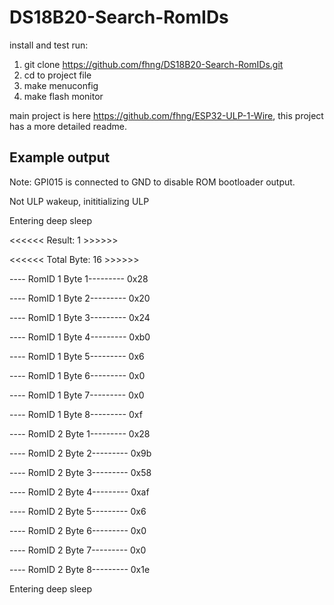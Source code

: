 # DS18B20-Search-RomIDs

install and test run:

1. git clone https://github.com/fhng/DS18B20-Search-RomIDs.git
2. cd to project file
3. make menuconfig
4. make flash monitor

main project is here https://github.com/fhng/ESP32-ULP-1-Wire, this project has a  more detailed readme.

## Example output

Note: GPI015 is connected to GND to disable ROM bootloader output.

Not ULP wakeup, inititializing ULP

Entering deep sleep

<<<<<< Result: 1 >>>>>>

<<<<<< Total Byte: 16 >>>>>>

---- RomID 1 Byte 1--------- 0x28

---- RomID 1 Byte 2--------- 0x20

---- RomID 1 Byte 3--------- 0x24

---- RomID 1 Byte 4--------- 0xb0

---- RomID 1 Byte 5--------- 0x6

---- RomID 1 Byte 6--------- 0x0

---- RomID 1 Byte 7--------- 0x0

---- RomID 1 Byte 8--------- 0xf



---- RomID 2 Byte 1--------- 0x28

---- RomID 2 Byte 2--------- 0x9b

---- RomID 2 Byte 3--------- 0x58

---- RomID 2 Byte 4--------- 0xaf

---- RomID 2 Byte 5--------- 0x6

---- RomID 2 Byte 6--------- 0x0

---- RomID 2 Byte 7--------- 0x0

---- RomID 2 Byte 8--------- 0x1e



Entering deep sleep
